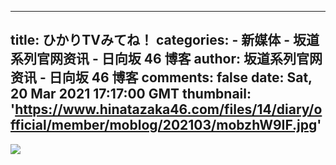 
---
title: ひかりTVみてね！
categories: 
    - 新媒体
    - 坂道系列官网资讯 - 日向坂 46 博客
author: 坂道系列官网资讯 - 日向坂 46 博客
comments: false
date: Sat, 20 Mar 2021 17:17:00 GMT
thumbnail: 'https://www.hinatazaka46.com/files/14/diary/official/member/moblog/202103/mobzhW9IF.jpg'
---

<div>   
<img src="https://www.hinatazaka46.com/files/14/diary/official/member/moblog/202103/mobzhW9IF.jpg" referrerpolicy="no-referrer">  
</div>
            